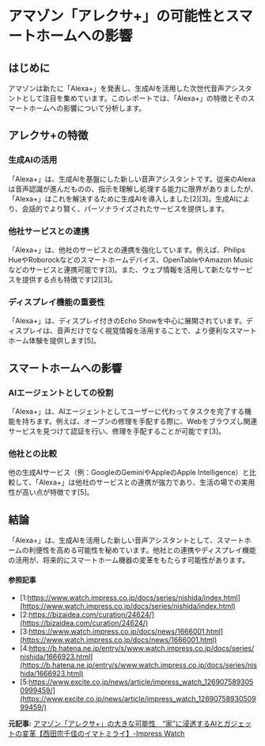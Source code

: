 # アマゾン「アレクサ+」の可能性とスマートホームへの影響

## はじめに

アマゾンは新たに「Alexa+」を発表し、生成AIを活用した次世代音声アシスタントとして注目を集めています。このレポートでは、「Alexa+」の特徴とそのスマートホームへの影響について分析します。

## アレクサ+の特徴

### 生成AIの活用

「Alexa+」は、生成AIを基盤にした新しい音声アシスタントです。従来のAlexaは音声認識が進んだものの、指示を理解し処理する能力に限界がありましたが、「Alexa+」はこれを解決するために生成AIを導入しました[2][3]。生成AIにより、会話的でより賢く、パーソナライズされたサービスを提供します。

### 他社サービスとの連携

「Alexa+」は、他社のサービスとの連携を強化しています。例えば、Philips HueやRoborockなどのスマートホームデバイス、OpenTableやAmazon Musicなどのサービスと連携可能です[3]。また、ウェブ情報を活用して新たなサービスを提供する点も特徴です[2][3]。

### ディスプレイ機能の重要性

「Alexa+」は、ディスプレイ付きのEcho Showを中心に展開されています。ディスプレイは、音声だけでなく視覚情報を活用することで、より便利なスマートホーム体験を提供します[5]。

## スマートホームへの影響

### AIエージェントとしての役割

「Alexa+」は、AIエージェントとしてユーザーに代わってタスクを完了する機能を持ちます。例えば、オーブンの修理を手配する際に、Webをブラウズし関連サービスを見つけて認証を行い、修理を手配することが可能です[3]。

### 他社との比較

他の生成AIサービス（例：GoogleのGeminiやAppleのApple Intelligence）と比較して、「Alexa+」は他社のサービスとの連携が強力であり、生活の場での実用性が高い点が特徴です[5]。

## 結論

「Alexa+」は、生成AIを活用した新しい音声アシスタントとして、スマートホームの利便性を高める可能性を秘めています。他社との連携やディスプレイ機能の活用が、将来的にスマートホーム機器の変革をもたらす可能性があります。

#### 参照記事
- [1:https://www.watch.impress.co.jp/docs/series/nishida/index.html](https://www.watch.impress.co.jp/docs/series/nishida/index.html)
- [2:https://bizaidea.com/curation/24624/](https://bizaidea.com/curation/24624/)
- [3:https://www.watch.impress.co.jp/docs/news/1666001.html](https://www.watch.impress.co.jp/docs/news/1666001.html)
- [4:https://b.hatena.ne.jp/entry/s/www.watch.impress.co.jp/docs/series/nishida/1666923.html](https://b.hatena.ne.jp/entry/s/www.watch.impress.co.jp/docs/series/nishida/1666923.html)
- [5:https://www.excite.co.jp/news/article/impress_watch_1269075893050999459/](https://www.excite.co.jp/news/article/impress_watch_1269075893050999459/)


**元記事:** [アマゾン「アレクサ+」の大きな可能性　“家”に浸透するAIとガジェットの変革【西田宗千佳のイマトミライ】-Impress Watch](https://www.watch.impress.co.jp/docs/series/nishida/1666923.html)